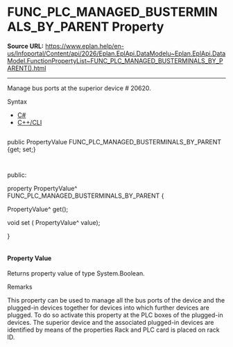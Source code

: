 # FUNC_PLC_MANAGED_BUSTERMINALS_BY_PARENT Property

**Source URL:** https://www.eplan.help/en-us/Infoportal/Content/api/2026/Eplan.EplApi.DataModelu~Eplan.EplApi.DataModel.FunctionPropertyList~FUNC_PLC_MANAGED_BUSTERMINALS_BY_PARENT().html

---

Manage bus ports at the superior device # 20620.

Syntax

- [C#](#i-syntax-CS)
- [C++/CLI](#i-syntax-CPP2005)

```
```
public PropertyValue FUNC_PLC_MANAGED_BUSTERMINALS_BY_PARENT {get; set;}
```
```

```
```
public:

property PropertyValue^ FUNC_PLC_MANAGED_BUSTERMINALS_BY_PARENT {

   PropertyValue^ get();

   void set (    PropertyValue^ value);

}
```
```

#### Property Value

Returns property value of type System.Boolean.

Remarks

This property can be used to manage all the bus ports of the device and the plugged-in devices together for devices into which further devices are plugged. To do so activate this property at the PLC boxes of the plugged-in devices. The superior device and the associated plugged-in devices are identified by means of the properties Rack and PLC card is placed on rack ID.
